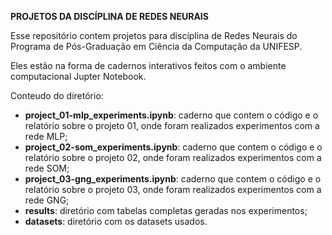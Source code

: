 **PROJETOS DA DISCÍPLINA DE REDES NEURAIS**

Esse repositório contem projetos para discíplina de Redes Neurais do Programa de Pós-Graduação em Ciência da Computação da UNIFESP.

Eles estão na forma de cadernos interativos feitos com o ambiente computacional
Jupter Notebook.  

Conteudo do diretório:
* **project_01-mlp_experiments.ipynb**: caderno que contem o código e o relatório sobre o projeto 01, onde foram realizados experimentos com a rede MLP;
* **project_02-som_experiments.ipynb**: caderno que contem o código e o relatório sobre o projeto 02, onde foram realizados experimentos com a rede SOM;
* **project_03-gng_experiments.ipynb**: caderno que contem o código e o relatório sobre o projeto 03, onde foram realizados experimentos com a rede GNG;
* **results**: diretório com tabelas completas geradas nos experimentos;
* **datasets**: diretório com os datasets usados.
